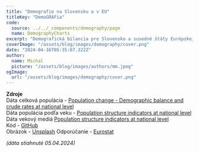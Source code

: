 ```yaml
---
title: "Demografie na Slovensku a v EU"
titleKey: "DemoGRAFia"
code:
  source: ../../_components/demography/page
  name: DemographyCharts
excerpt: "Demografická bilancia pre Slovensko a susedné štáty Európskej Únie za posledných dvadsať rokov v jednoduchej vizualizácii. "
coverImage: "/assets/blog/images/demography/cover.png"
date: "2024-04-16T05:35:07.322Z"
author:
  name: Michal
  picture: "/assets/blog/images/authors/mm.jpeg"
ogImage:
  url: "/assets/blog/images/demography/cover.png"
---
```



**Zdroje**  
Dáta celková populácia - [Population change - Demographic balance and crude rates at national level](https://ec.europa.eu/eurostat/databrowser/view/DEMO_GIND__custom_2733962/bookmark/table?lang=en&bookmarkId=7084ed24-6b91-4cf3-b90d-d47565593505)  
Dáta populácia podľa veku - [Population structure indicators at national level](https://ec.europa.eu/eurostat/databrowser/view/DEMO_PJANIND__custom_964289/bookmark/table?lang=en&bookmarkId=6d16c67e-3cf3-4149-8746-eb3cce994d62)  
Dáta vekový mediá [Population structure indicators at national level](https://ec.europa.eu/eurostat/databrowser/view/DEMO_PJANIND__custom_4978058/bookmark/table?lang=en&bookmarkId=6def1abd-0aab-43ee-9a54-c7a2c9ca888a)  
Kód - [GitHub](https://github.com/emenems/databistro)  
Obrázok - [Unsplash](https://unsplash.com/photos/waving-flag-wIUxLHndcLw)
Odporúčanie - [Eurostat](https://ec.europa.eu/eurostat/web/interactive-publications/demography-2023)

_(dáta stiahnuté 05.04.2024)_
